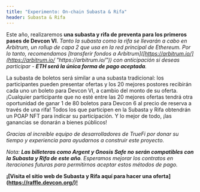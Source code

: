 ```yaml
---
title: "Experimento: On-chain Subasta & Rifa"
header: Subasta & Rifa
---
```

Este año, realizaremos **una subasta y rifa de preventa para los primeros pases de Devcon VI**. *Tanto la subasta como la rifa se llevarán a cabo en Arbitrum, un rollup de capa 2 que usa en la red principal de Ethereum. Por lo tanto, recomendamos \[transferir fondos a Arbitrum]([https://arbitrum.io/](https://arbitrum.io/ "https\://arbitrum.io/")) con anticipación si deseas participar - **ETH será la única forma de pago aceptada**.* 

La subasta de boletos será similar a una subasta tradicional: los participantes pueden presentar ofertas y los 20 mejores postores recibirán cada uno un boleto para Devcon VI, a cambio del monto de su oferta. ¡Cualquier participante que no esté entre las 20 mejores ofertas tendrá otra oportunidad de ganar 1 de 80 boletos para Devcon 6 al precio de reserva a través de una rifa! Todos los que participen en la Subasta y Rifa obtendrán un POAP NFT para indicar su participación. Y lo mejor de todo, ¡las ganancias se donarán a bienes públicos! 

*Gracias al increíble equipo de desarrolladores de TrueFi por donar su tiempo y experiencia para ayudarnos a construir este proyecto.* 

*Nota: **Las billeteras como Argent y Gnosis Safe no serán compatibles con la Subasta y Rifa de este año**. Esperamos mejorar los contratos en iteraciones futuras para permitirnos aceptar estos métodos de pago.* 

**¡\[Visita el sitio web de Subasta y Rifa aquí para hacer una oferta]([https://raffle.devcon.org/)!](<https://raffle.devcon.org/)!> "https\://raffle.devcon.org/)!")**